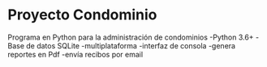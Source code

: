 # Proyecto Condominio
Programa en Python para la administración de condominios
-Python 3.6+
-Base de datos SQLite
-multiplataforma
-interfaz de consola
-genera reportes en Pdf
-envía recibos por email
